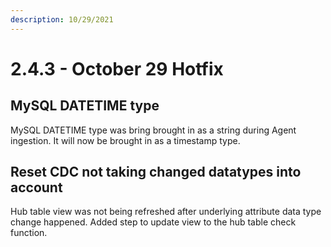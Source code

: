 ```yaml
---
description: 10/29/2021
---
```


# 2.4.3 - October 29 Hotfix

## MySQL DATETIME type <a href="#schema-lock" id="schema-lock"></a>

MySQL DATETIME type was bring brought in as a string during Agent ingestion. It will now be brought in as a timestamp type.

## Reset CDC not taking changed datatypes into account <a href="#snowflake-0-record-outputs" id="snowflake-0-record-outputs"></a>

Hub table view was not being refreshed after underlying attribute data type change happened. Added step to update view to the hub table check function.
